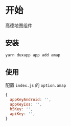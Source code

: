 # 开始
高德地图组件
## 安装

```bash
yarn duxapp app add amap
```

## 使用

配置 `index.js` 的 `option.amap` 

```js
{
  appKeyAndroid: '',
  appKeyIos: '',
  h5Key: '',
  apiKey: '',
}
```
